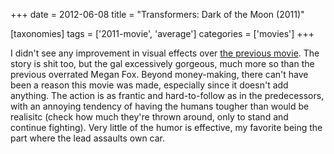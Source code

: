 +++
date = 2012-06-08
title = "Transformers: Dark of the Moon (2011)"

[taxonomies]
tags = ['2011-movie', 'average']
categories = ['movies']
+++

I didn't see any improvement in visual effects over [the previous
movie]. The story is shit too, but the gal excessively gorgeous, much
more so than the previous overrated Megan Fox. Beyond money-making,
there can't have been a reason this movie was made, especially since it
doesn't add anything. The action is as frantic and hard-to-follow as in
the predecessors, with an annoying tendency of having the humans tougher
than would be realisitc (check how much they're thrown around, only to
stand and continue fighting). Very little of the humor is effective, my
favorite being the part where the lead assaults own car.

  [the previous movie]: http://tshepang.net/transformers-revenge-of-the-fallen-2009
